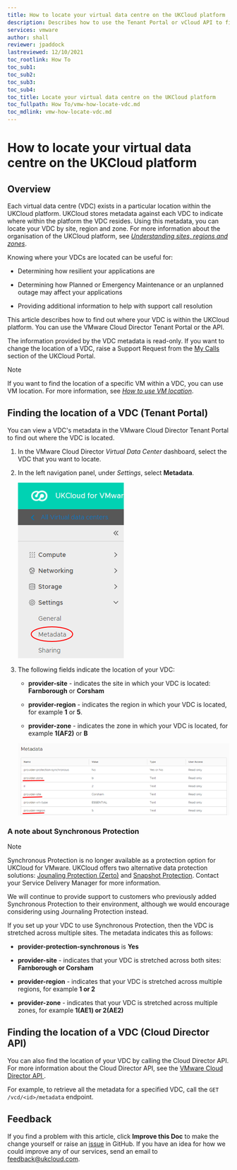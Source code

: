 ```yaml
---
title: How to locate your virtual data centre on the UKCloud platform
description: Describes how to use the Tenant Portal or vCloud API to find out where your VDC is located within the UKCloud platform
services: vmware
author: shall
reviewer: jpaddock
lastreviewed: 12/10/2021
toc_rootlink: How To
toc_sub1: 
toc_sub2:
toc_sub3:
toc_sub4:
toc_title: Locate your virtual data centre on the UKCloud platform
toc_fullpath: How To/vmw-how-locate-vdc.md
toc_mdlink: vmw-how-locate-vdc.md
---
```


# How to locate your virtual data centre on the UKCloud platform

## Overview

Each virtual data centre (VDC) exists in a particular location within the UKCloud platform. UKCloud stores metadata against each VDC to indicate where within the platform the VDC resides. Using this metadata, you can locate your VDC by site, region and zone. For more information about the organisation of the UKCloud platform, see [*Understanding sites, regions and zones*](../other/other-ref-sites-regions-zones.md).

Knowing where your VDCs are located can be useful for:

- Determining how resilient your applications are

- Determining how Planned or Emergency Maintenance or an unplanned outage may affect your applications

- Providing additional information to help with support call resolution

This article describes how to find out where your VDC is within the UKCloud platform. You can use the VMware Cloud Director Tenant Portal or the API.

The information provided by the VDC metadata is read-only. If you want to change the location of a VDC, raise a Support Request from the [My Calls](https://portal.skyscapecloud.com/support/ivanti) section of the UKCloud Portal.

> [!NOTE]
> If you want to find the location of a specific VM within a VDC, you can use VM location. For more information, see [*How to use VM location*](vmw-how-use-vm-location.md).

## Finding the location of a VDC (Tenant Portal)

You can view a VDC's metadata in the VMware Cloud Director Tenant Portal to find out where the VDC is located.

1. In the VMware Cloud Director *Virtual Data Center* dashboard, select the VDC that you want to locate.

2. In the left navigation panel, under *Settings*, select **Metadata**.

    ![VDC Metadata menu option](images/vmw-vcd10.1-mnu-vdc-metadata.png)

3. The following fields indicate the location of your VDC:

    - **provider-site** - indicates the site in which your VDC is located: **Farnborough** or **Corsham**

    - **provider-region** - indicates the region in which your VDC is located, for example **1** or **5**.

    - **provider-zone** - indicates the zone in which your VDC is located, for example **1(AF2)** or **B**

    ![VDC location metadata](images/vmw-vcd10.1-vdc-location-metadata.png)

### A note about Synchronous Protection

> [!NOTE]
> Synchronous Protection is no longer available as a protection option for UKCloud for VMware. UKCloud offers two alternative data protection solutions: [Jounaling Protection (Zerto)](vmw-sco-journaling-protection.md) and [Snapshot Protection](vmw-sco-snapshot-protection.md). Contact your Service Delivery Manager for more information.
>
> We will continue to provide support to customers who previously added Synchronous Protection to their environment, although we would encourage considering using Journaling Protection instead.

If you set up your VDC to use Synchronous Protection, then the VDC is stretched across multiple sites. The metadata indicates this as follows:

- **provider-protection-synchronous** is **Yes**

- **provider-site** - indicates that your VDC is stretched across both sites: **Farnborough or Corsham**

- **provider-region** - indicates that your VDC is stretched across multiple regions, for example **1 or 2**

- **provider-zone** - indicates that your VDC is stretched across multiple zones, for example **1(AE1) or 2(AE2)**

## Finding the location of a VDC (Cloud Director API)

You can also find the location of your VDC by calling the Cloud Director API. For more information about the Cloud Director API, see the [VMware Cloud Director API
](https://code.vmware.com/apis/912/vmware-cloud-director).

For example, to retrieve all the metadata for a specified VDC, call the `GET /vcd/<id>/metadata` endpoint.

## Feedback

If you find a problem with this article, click **Improve this Doc** to make the change yourself or raise an [issue](https://github.com/UKCloud/documentation/issues) in GitHub. If you have an idea for how we could improve any of our services, send an email to <feedback@ukcloud.com>.
